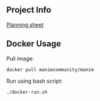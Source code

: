 ## Project Info
[Planning sheet](https://docs.google.com/document/d/121qvt7t7N-ROPC1LsRPOYzLhJyq_NgS8xDRFrvOqEc8/edit?usp=sharing)

## Docker Usage
Pull image:
```
docker pull manimcommunity/manim
```

Run using bash script:
```
./docker-run.sh
```

